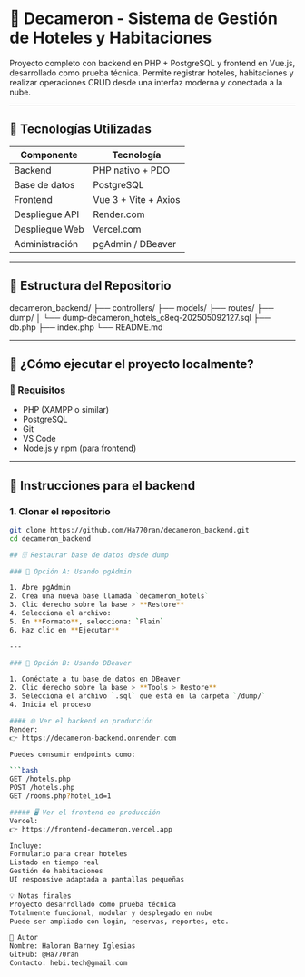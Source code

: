 # 🏨 Decameron - Sistema de Gestión de Hoteles y Habitaciones

Proyecto completo con backend en PHP + PostgreSQL y frontend en Vue.js, desarrollado como prueba técnica. Permite registrar hoteles, habitaciones y realizar operaciones CRUD desde una interfaz moderna y conectada a la nube.

---

## 🚀 Tecnologías Utilizadas

| Componente     | Tecnología            |
|----------------|------------------------|
| Backend        | PHP nativo + PDO       |
| Base de datos  | PostgreSQL             |
| Frontend       | Vue 3 + Vite + Axios   |
| Despliegue API | Render.com             |
| Despliegue Web | Vercel.com             |
| Administración | pgAdmin / DBeaver      |

---

## 📁 Estructura del Repositorio

decameron_backend/
├── controllers/
├── models/
├── routes/
├── dump/
│ └── dump-decameron_hotels_c8eq-202505092127.sql
├── db.php
├── index.php
└── README.md


---

## 🧪 ¿Cómo ejecutar el proyecto localmente?

### 🔸 Requisitos

- PHP (XAMPP o similar)
- PostgreSQL
- Git
- VS Code
- Node.js y npm (para frontend)

---

## 🔧 Instrucciones para el backend

### 1. Clonar el repositorio

```bash
git clone https://github.com/Ha770ran/decameron_backend.git
cd decameron_backend

## 🗄️ Restaurar base de datos desde dump

### 🔸 Opción A: Usando pgAdmin

1. Abre pgAdmin
2. Crea una nueva base llamada `decameron_hotels`
3. Clic derecho sobre la base > **Restore**
4. Selecciona el archivo:
5. En **Formato**, selecciona: `Plain`
6. Haz clic en **Ejecutar**

---

### 🔸 Opción B: Usando DBeaver

1. Conéctate a tu base de datos en DBeaver
2. Clic derecho sobre la base > **Tools > Restore**
3. Selecciona el archivo `.sql` que está en la carpeta `/dump/`
4. Inicia el proceso

#### 🌐 Ver el backend en producción
Render:
👉 https://decameron-backend.onrender.com

Puedes consumir endpoints como:

```bash
GET /hotels.php
POST /hotels.php
GET /rooms.php?hotel_id=1

##### 🖥️ Ver el frontend en producción
Vercel:
👉 https://frontend-decameron.vercel.app

Incluye:
Formulario para crear hoteles
Listado en tiempo real
Gestión de habitaciones
UI responsive adaptada a pantallas pequeñas

💡 Notas finales
Proyecto desarrollado como prueba técnica
Totalmente funcional, modular y desplegado en nube
Puede ser ampliado con login, reservas, reportes, etc.

👤 Autor
Nombre: Haloran Barney Iglesias
GitHub: @Ha770ran
Contacto: hebi.tech@gmail.com



